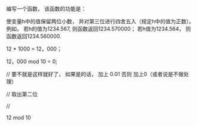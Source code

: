 编写一个函数， 该函数的功能是：

使变量h中的值保留两位小数， 并对第三位进行四舍五入（规定h中的值为正数）。 例如， 若h的值为1234.567, 则函数返回1234.570000； 若h值为1234.564， 则函数返回1234.560000.



12 * 1000 = 12，000；

12，000 mod 10  = 0;



// 要不就是这样就好了， 如果是的话， 加上 0.01 否则 加上0（或者说是不做处理）



// 取出第二位

//

12 mod 10 



